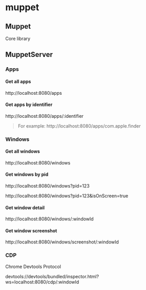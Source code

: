 # muppet

## Muppet

Core library

## MuppetServer

### Apps

#### Get all apps

http://localhost:8080/apps

#### Get apps by identifier

http://localhost:8080/apps/:identifier
> For example: http://localhost:8080/apps/com.apple.finder

### Windows

#### Get all windows

http://localhost:8080/windows

#### Get windows by pid

http://localhost:8080/windows?pid=123

http://localhost:8080/windows?pid=123&isOnScreen=true

#### Get window detail

http://localhost:8080/windows/:windowId

#### Get window screenshot

http://localhost:8080/windows/screenshot/:windowId

### CDP

Chrome Devtools Protocol

devtools://devtools/bundled/inspector.html?ws=localhost:8080/cdp/:windowId
